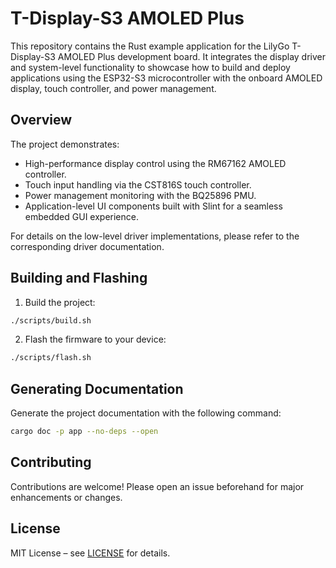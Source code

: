 # T-Display-S3 AMOLED Plus

This repository contains the Rust example application for the LilyGo T-Display-S3 AMOLED Plus development board. It integrates the display driver and system-level functionality to showcase how to build and deploy applications using the ESP32-S3 microcontroller with the onboard AMOLED display, touch controller, and power management.

## Overview

The project demonstrates:

- High-performance display control using the RM67162 AMOLED controller.
- Touch input handling via the CST816S touch controller.
- Power management monitoring with the BQ25896 PMU.
- Application-level UI components built with Slint for a seamless embedded GUI experience.

For details on the low-level driver implementations, please refer to the corresponding driver documentation.

## Building and Flashing

1. Build the project:

```bash
./scripts/build.sh
```

2. Flash the firmware to your device:

```bash
./scripts/flash.sh
```

## Generating Documentation

Generate the project documentation with the following command:

```bash
cargo doc -p app --no-deps --open
```

## Contributing

Contributions are welcome! Please open an issue beforehand for major enhancements or changes.

## License

MIT License – see [LICENSE](./LICENSE) for details.
